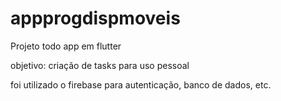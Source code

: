 # appprogdispmoveis

Projeto todo app em flutter 

objetivo: criação de tasks para uso pessoal

foi utilizado o firebase para autenticação, banco de dados, etc.
